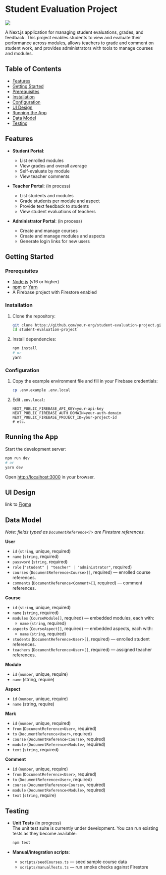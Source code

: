 # Student Evaluation Project

![](https://media2.giphy.com/media/v1.Y2lkPTc5MGI3NjExbXRhdHZpeWM5YTJhbHRlNGh0czN1NWVkenF5bmN2ZDhwamZ6MGdydyZlcD12MV9pbnRlcm5hbF9naWZfYnlfaWQmY3Q9Zw/gKNRbXNnXWoPaXAKnF/giphy.gif)

A Next.js application for managing student evaluations, grades, and feedback. This project enables students to view and evaluate their performance across modules, allows teachers to grade and comment on student work, and provides administrators with tools to manage courses and modules.

## Table of Contents

- [Features](#features)
- [Getting Started](#getting-started)
- [Prerequisites](#prerequisites)
- [Installation](#installation)
- [Configuration](#configuration)
- [UI Design](#ui-design)
- [Running the App](#running-the-app)
- [Data Model](#data-model)
- [Testing](#testing)

## Features

- **Student Portal**:

  - List enrolled modules
  - View grades and overall average
  - Self-evaluate by module
  - View teacher comments

- **Teacher Portal**: (in process)

  - List students and modules
  - Grade students per module and aspect
  - Provide text feedback to students
  - View student evaluations of teachers

- **Administrator Portal**: (in process)
  - Create and manage courses
  - Create and manage modules and aspects
  - Generate login links for new users

## Getting Started

### Prerequisites

- [Node.js](https://nodejs.org/) (v16 or higher)
- [npm](https://www.npmjs.com/) or [Yarn](https://yarnpkg.com/)
- A Firebase project with Firestore enabled

### Installation

1. Clone the repository:

   ```bash
   git clone https://github.com/your-org/student-evaluation-project.git
   cd student-evaluation-project
   ```

2. Install dependencies:
   ```bash
   npm install
   # or
   yarn
   ```

### Configuration

1. Copy the example environment file and fill in your Firebase credentials:
   ```bash
   cp .env.example .env.local
   ```
2. Edit `.env.local`:
   ```env
   NEXT_PUBLIC_FIREBASE_API_KEY=your-api-key
   NEXT_PUBLIC_FIREBASE_AUTH_DOMAIN=your-auth-domain
   NEXT_PUBLIC_FIREBASE_PROJECT_ID=your-project-id
   # etc.
   ```

## Running the App

Start the development server:

```bash
npm run dev
# or
yarn dev
```

Open [http://localhost:3000](http://localhost:3000) in your browser.

## UI Design

link to [Figma](https://www.figma.com/design/Xto9rwGVgNFYiX65gXrPnD/Student-evaluation-project?node-id=0-1&p=f&t=yWrBfc4NAXPB11Zl-0)

## Data Model

_Note: fields typed as `DocumentReference<T>` are Firestore references._

**User**

- `id` (`string`, unique, required)
- `name` (`string`, required)
- `password` (`string`, required)
- `role` (`"student" | "teacher" | "administrator"`, required)
- `courses` (`DocumentReference<Course>[]`, required) — enrolled course references.
- `comments` (`DocumentReference<Comment>[]`, required) — comment references.

**Course**

- `id` (`string`, unique, required)
- `name` (`string`, required)
- `modules` (`CourseModule[]`, required) — embedded modules, each with:
  - `name` (`string`, required)
- `aspects` (`CourseAspect[]`, required) — embedded aspects, each with:
  - `name` (`string`, required)
- `students` (`DocumentReference<User>[]`, required) — enrolled student references.
- `teachers` (`DocumentReference<User>[]`, required) — assigned teacher references.

**Module**

- `id` (`number`, unique, require)
- `name` (string, require)

**Aspect**

- `id` (`number`, unique, require)
- `name` (string, require)

**Mark**

- `id` (`number`, unique, required)
- `from` (`DocumentReference<User>`, required)
- `to` (`DocumentReference<User>`, required)
- `course` (`DocumentReference<Course>`, required)
- `module` (`DocumentReference<Module>`, required)
- `text` (`string`, required)

**Comment**

- `id` (`number`, unique, require)
- `from` (`DocumentReference<User>`, required)
- `to` (`DocumentReference<User>`, required)
- `course` (`DocumentReference<Course>`, required)
- `module` (`DocumentReference<Module>`, required)
- `text` (`string`, require)

## Testing

- **Unit Tests** (in progress)  
  The unit test suite is currently under development. You can run existing tests as they become available:

  ```bash
  npm test
  ```

- **Manual/integration scripts**:
  - `scripts/seedCourses.ts` — seed sample course data
  - `scripts/manualTests.ts` — run smoke checks against Firestore
